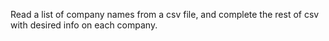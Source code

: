 

Read a list of company names from a csv file, and complete the rest of csv with desired info on each company.
